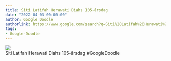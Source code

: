 ```yaml
---
title: Siti Latifah Herawati Diahs 105-årsdag
date: "2022-04-03 00:00:00"
author: Google Doodle
authorlink: https://www.google.com/search?q=Siti%20Latifah%20Herawati%20Diahs%20105-%C3%A5rsdag
tags:
- Google-Doodle
---
```

<img src="https://www.google.com/logos/doodles/2022/siti-latifah-herawati-diahs-105th-birthday-6753651837109381.2-l.png" referrerpolicy="no-referrer"><br>Siti Latifah Herawati Diahs 105-årsdag #GoogleDoodle